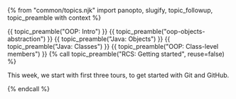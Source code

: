 {% from "common/topics.njk" import panopto, slugify, topic_followup, topic_preamble with context %}

{{ topic_preamble("OOP: Intro") }}
{{ topic_preamble("oop-objects-abstraction") }}
{{ topic_preamble("Java: Objects") }}
{{ topic_preamble("Java: Classes") }}
{{ topic_preamble("OOP: Class-level members") }}
{% call topic_preamble("RCS: Getting started", reuse=false) %}

<include src="{{ baseUrl }}/book/gitAndGithub/trail/text.md#trail-intro" />
<p/>

This week, we start with first three tours, to get started with Git and GitHub.

{% endcall %}
